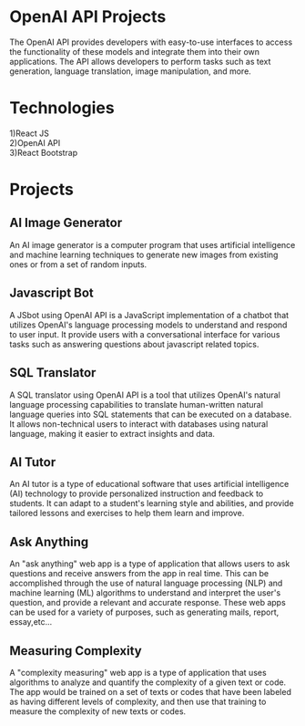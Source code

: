 # OpenAI API Projects
The OpenAI API provides developers with easy-to-use interfaces to access the functionality of these models and integrate them into their own applications. The API allows developers to perform tasks such as text generation, language translation, image manipulation, and more.

# Technologies
1)React JS<br>
2)OpenAI API<br>
3)React Bootstrap

# Projects

## AI Image Generator

An AI image generator is a computer program that uses artificial intelligence and machine learning techniques to generate new images from existing ones or from a set of random inputs. 

## Javascript Bot

A JSbot using OpenAI API is a JavaScript implementation of a chatbot that utilizes OpenAI's language processing models to understand and respond to user input. It provide users with a conversational interface for various tasks such as answering questions about javascript related topics.

## SQL Translator

A SQL translator using OpenAI API is a tool that utilizes OpenAI's natural language processing capabilities to translate human-written natural language queries into SQL statements that can be executed on a database. It allows non-technical users to interact with databases using natural language, making it easier to extract insights and data.

## AI Tutor

An AI tutor is a type of educational software that uses artificial intelligence (AI) technology to provide personalized instruction and feedback to students. It can adapt to a student's learning style and abilities, and provide tailored lessons and exercises to help them learn and improve. 

## Ask Anything

An "ask anything" web app is a type of application that allows users to ask questions and receive answers from the app in real time. This can be accomplished through the use of natural language processing (NLP) and machine learning (ML) algorithms to understand and interpret the user's question, and provide a relevant and accurate response. These web apps can be used for a variety of purposes, such as generating mails, report, essay,etc...

## Measuring Complexity

A "complexity measuring" web app is a type of application that uses algorithms to analyze and quantify the complexity of a given text or code. The app would be trained on a set of texts or codes that have been labeled as having different levels of complexity, and then use that training to measure the complexity of new texts or codes.

